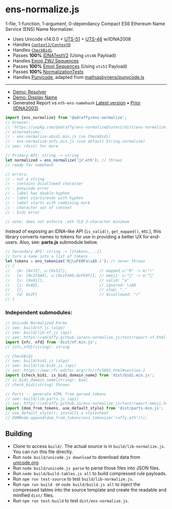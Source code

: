 # ens-normalize.js
1-file, 1-function, 1-argument, 0-dependancy Compact ES6 Ethereum Name Service (ENS) Name Normalizer.

* Uses Unicode v14.0.0 + [UTS-51](https://unicode.org/reports/tr51/) + [UTS-46](https://unicode.org/reports/tr46/) w/IDNA2008
* Handles [`ContextJ/ContextO`](https://github.com/adraffy/ens-normalize.js/blob/main/build/context.js)
* Handles [`CheckBidi`](https://github.com/adraffy/ens-normalize.js/blob/main/build/bidi.js)
* Passes **100%** [IDNATestV2](https://adraffy.github.io/ens-normalize.js/test/report-idna.html) (Using `uts46` Payload)
* Handles [Emoji ZWJ Sequences](https://unicode.org/emoji/charts/emoji-zwj-sequences.html)
* Passes **100%** [Emoji Sequences](https://adraffy.github.io/ens-normalize.js/test/report-emoji.html) (Using `uts51` Payload)
* Passes **100%** [NormalizationTests](https://adraffy.github.io/ens-normalize.js/test/report-nf.html)
* Handles [Punycode](https://datatracker.ietf.org/doc/html/rfc3492), adapted from [mathiasbynens/punycode.js](https://github.com/mathiasbynens/punycode.js)
---
* [Demo: Resolver](https://adraffy.github.io/ens-normalize.js/test/resolver.html) 
* [Demo: Display Name](https://adraffy.github.io/ens-normalize.js/test/display.html)
* Generated Report vs `eth-ens-namehash` [Latest version](https://adraffy.github.io/ens-normalize.js/test/output/ens3.html) • [Prior (IDNA2003)](https://adraffy.github.io/ens-normalize.js/test/output/ens.html)

```Javascript
import {ens_normalize} from '@adraffy/ens-normalize';
// browser: 
// 'https://unpkg.com/@adraffy/ens-normalize@latest/dist/ens-normalize.min.js'
// alternatives:
// - ens-normalize-xbidi.min.js (no CheckBidi)
// - ens-normalize-xnfc.min.js (use default String.normalize)
// see: /dist/ for more

// Primary API: string -> string
let normalized = ens_normalize('🚴‍♂️.eth'); // throws 
// ready for namehash

// errors:
// - not a string
// - contains disallowed character
// - punycode error
// - label has double-hyphen
// - label starts/ends with hyphen
// - label starts with combining mark
// - character out of context
// - bidi error

// note: does not enforce .eth TLD 3-character minimum
```
Instead of exposing an IDNA-like API (`is_valid()`, `get_mapped()`, etc.), this library converts names to tokens for use in providing a better UX for end-users.  Also, see: <b>parts.js</b> submodule below.
```JavaScript
// Secondary API: string -> [{tokens,...}]
// turn a name into a list of tokens
let tokens = ens_tokenize('R💩\uFE0Fa\xAD./'); // never throws
// [
//   {m: [0x72], u:[0x52]},              // mapped u:"R" -> m:"r"
//   {e: [0x1F4A9], u:[0x1F4A9,0xFE0F]}, // emoji: u:"💩" -> e:"💩"
//   {v: [0x61]},                        // valid: "a"
//   {i: 0xAD},                          // ignored: \xAD
//   {},                                 // stop: "."
//   {d: 0x2F}                           // disallowed: "/"
// ]
```
### Independent submodules:
```Javascript
// Unicode Normalized Forms
// see: build/nf.js (algo)
// see: build/lib-nf.js (api)
// see: https://adraffy.github.io/ens-normalize.js/test/report-nf.html
import {nfc, nfd} from 'dist/nf.min.js';
// {nfc,nfd}(string): string

// CheckBidi 
// see: build/bidi.js (algo)
// see: build/lib-bidi.js (api)
// see: https://www.rfc-editor.org/rfc/rfc5893.html#section-2
import {check_bidi, is_bidi_domain_name} from 'dist/bidi.min.js';
// is_bidi_domain_name(string): bool
// check_bidi(string) throws

// Parts -- generate HTML from parsed tokens
// see: build/lib-parts.js (api)
// see: https://adraffy.github.io/ens-normalize.js/test/report-emoji.html
import {dom_from_tokens, use_default_style} from 'dist/parts.min.js';
// use_default_style(); installs a stylesheet
// DOMNode.append(dom_from_tokens(ens_tokenize('raffy.eth')));
```

## Building

* Clone to access `build/`.  The actual source is in `build/lib-normalize.js`.  You can run this file directly.
* Run `node build/unicode.js download` to download data from [unicode.org](https://www.unicode.org/Public/).
* Run `node build/unicode.js parse` to parse those files into JSON files.
* Run `node build/build-tables.js all` to build compressed rule payloads.
* Run `npm run test-source` to test `build/lib-normalize.js`.
* Run `npm run build ` or `node build/build.js all` to inject the compressed tables into the source template and create the readable and minified `dist/` files.
* Run `npm run test-build` to test `dist/ens-normalize.js`.